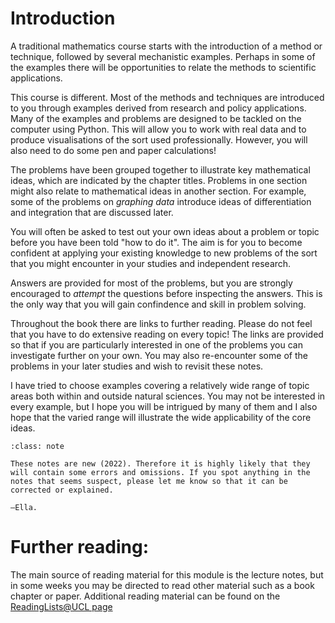 # Introduction

A traditional mathematics course starts with the introduction of a method or technique, followed by several mechanistic examples. Perhaps in some of the examples there will be opportunities to relate the methods to scientific applications.

This course is different. Most of the methods and techniques are introduced to you through examples derived from research and policy applications. Many of the examples and problems are designed to be tackled on the computer using Python. This will allow you to work with real data and to produce visualisations of the sort used professionally. However, you will also need to do some pen and paper calculations!

The problems have been grouped together to illustrate key mathematical ideas, which are indicated by the chapter titles. Problems in one section might also relate to mathematical ideas in another section. For example, some of the problems on *graphing data* introduce ideas of differentiation and integration that are discussed later.

You will often be asked to test out your own ideas about a problem or topic before you have been told "how to do it". The aim is for you to become confident at applying your existing knowledge to new problems of the sort that you might encounter in your studies and independent research.

Answers are provided for most of the problems, but you are strongly encouraged to *attempt* the questions before inspecting the answers. This is the only way that you will gain confindence and skill in problem solving.

Throughout the book there are links to further reading. Please do not feel that you have to do extensive reading on every topic! The links are provided so that if you are particularly interested in one of the problems you can investigate further on your own. You may also re-encounter some of the problems in your later studies and wish to revisit these notes.

I have tried to choose examples covering a relatively wide range of topic areas both within and outside natural sciences. You may not be interested in every example, but I hope you will be intrigued by many of them and I also hope that the varied range will illustrate the wide applicability of the core ideas.


```{admonition} Please kindly note
:class: note

These notes are new (2022). Therefore it is highly likely that they will contain some errors and omissions. If you spot anything in the notes that seems suspect, please let me know so that it can be corrected or explained.

–Ella.

```


# Further reading:

The main source of reading material for this module is the lecture notes, but in some weeks you may be directed to read other material such as a book chapter or paper. Additional reading material can be found on the [ReadingLists@UCL page](https://rl.talis.com/3/ucl/lists/B17BD52C-30C8-59CD-0411-AF77616F187B.html?lang=en)
